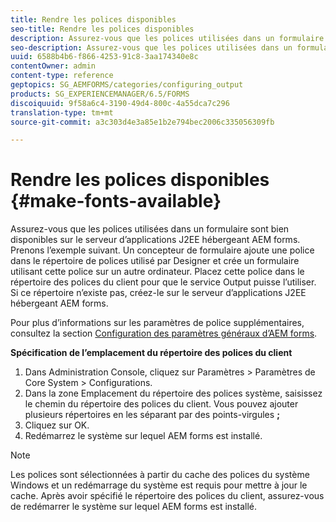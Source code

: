 ```yaml
---
title: Rendre les polices disponibles
seo-title: Rendre les polices disponibles
description: Assurez-vous que les polices utilisées dans un formulaire sont bien disponibles sur le serveur d’applications J2EE hébergeant AEM forms.
seo-description: Assurez-vous que les polices utilisées dans un formulaire sont bien disponibles sur le serveur d’applications J2EE hébergeant AEM forms.
uuid: 6588b4b6-f866-4253-91c8-3aa174340e8c
contentOwner: admin
content-type: reference
geptopics: SG_AEMFORMS/categories/configuring_output
products: SG_EXPERIENCEMANAGER/6.5/FORMS
discoiquuid: 9f58a6c4-3190-49d4-800c-4a55dca7c296
translation-type: tm+mt
source-git-commit: a3c303d4e3a85e1b2e794bec2006c335056309fb

---
```



# Rendre les polices disponibles {#make-fonts-available}

Assurez-vous que les polices utilisées dans un formulaire sont bien disponibles sur le serveur d’applications J2EE hébergeant AEM forms. Prenons l’exemple suivant. Un concepteur de formulaire ajoute une police dans le répertoire de polices utilisé par Designer et crée un formulaire utilisant cette police sur un autre ordinateur. Placez cette police dans le répertoire des polices du client pour que le service Output puisse l’utiliser. Si ce répertoire n’existe pas, créez-le sur le serveur d’applications J2EE hébergeant AEM forms.

Pour plus d’informations sur les paramètres de police supplémentaires, consultez la section [Configuration des paramètres généraux d’AEM forms](/help/forms/using/admin-help/configure-general-aem-forms-settings.md#configure-general-aem-forms-settings).

**Spécification de l’emplacement du répertoire des polices du client**

1. Dans Administration Console, cliquez sur Paramètres > Paramètres de Core System > Configurations.
1. Dans la zone Emplacement du répertoire des polices système, saisissez le chemin du répertoire des polices du client. Vous pouvez ajouter plusieurs répertoires en les séparant par des points-virgules **;**
1. Cliquez sur OK.
1. Redémarrez le système sur lequel AEM forms est installé.

>[!NOTE]
>
>Les polices sont sélectionnées à partir du cache des polices du système Windows et un redémarrage du système est requis pour mettre à jour le cache. Après avoir spécifié le répertoire des polices du client, assurez-vous de redémarrer le système sur lequel AEM forms est installé.

